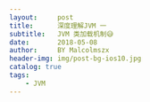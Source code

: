 ```yaml
---
layout:     post
title:      深度理解JVM 一
subtitle:   JVM 类加载机制😅
date:       2018-05-08
author:     BY Malcolmszx
header-img: img/post-bg-ios10.jpg
catalog: true
tags:
    - JVM
---
```

